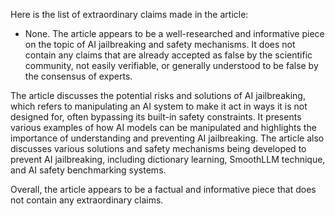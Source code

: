 Here is the list of extraordinary claims made in the article:

* None. The article appears to be a well-researched and informative piece on the topic of AI jailbreaking and safety mechanisms. It does not contain any claims that are already accepted as false by the scientific community, not easily verifiable, or generally understood to be false by the consensus of experts.

The article discusses the potential risks and solutions of AI jailbreaking, which refers to manipulating an AI system to make it act in ways it is not designed for, often bypassing its built-in safety constraints. It presents various examples of how AI models can be manipulated and highlights the importance of understanding and preventing AI jailbreaking. The article also discusses various solutions and safety mechanisms being developed to prevent AI jailbreaking, including dictionary learning, SmoothLLM technique, and AI safety benchmarking systems.

Overall, the article appears to be a factual and informative piece that does not contain any extraordinary claims.
